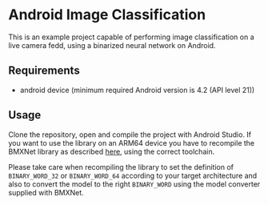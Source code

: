 Android Image Classification
============================

This is an example project capable of performing image classification on a live camera fedd, using a binarized neural network on Android.

Requirements
------------

* android device (minimum required Android version is 4.2 (API level 21))

Usage
-----

Clone the repository, open and compile the project with Android Studio.
If you want to use the library on an ARM64 device you have to recompile the BMXNet library as described [here](https://github.com/hpi-xnor/BMXNet/tree/master/amalgamation), using the correct toolchain.

Please take care when recompiling the library to set the definition of `BINARY_WORD_32` or `BINARY_WORD_64` according to your target architecture and also to convert the model to the right `BINARY_WORD` using the model converter supplied with BMXNet.
